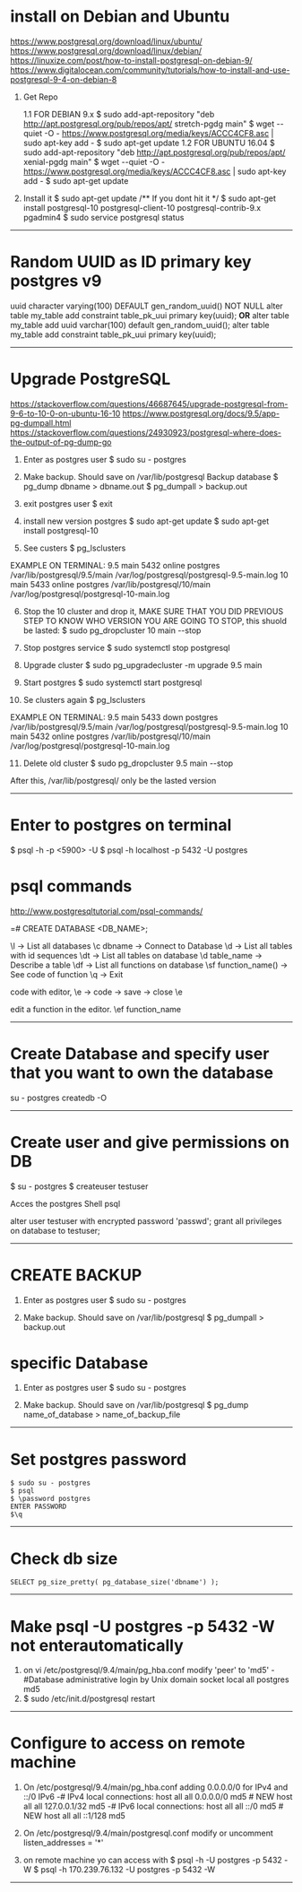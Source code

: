 # install on Debian and Ubuntu
https://www.postgresql.org/download/linux/ubuntu/
https://www.postgresql.org/download/linux/debian/
https://linuxize.com/post/how-to-install-postgresql-on-debian-9/
https://www.digitalocean.com/community/tutorials/how-to-install-and-use-postgresql-9-4-on-debian-8

1. Get Repo

	1.1 FOR DEBIAN 9.x
		$ sudo add-apt-repository "deb http://apt.postgresql.org/pub/repos/apt/ stretch-pgdg main"
		$ wget --quiet -O - https://www.postgresql.org/media/keys/ACCC4CF8.asc | sudo apt-key add -
		$ sudo apt-get update
	1.2 FOR UBUNTU 16.04
		$ sudo add-apt-repository "deb http://apt.postgresql.org/pub/repos/apt/ xenial-pgdg main"
		$ wget --quiet -O - https://www.postgresql.org/media/keys/ACCC4CF8.asc | sudo apt-key add -
		$ sudo apt-get update

2. Install it
$ sudo apt-get update /** If you dont hit it */
$ sudo apt-get install postgresql-10 postgresql-client-10 postgresql-contrib-9.x pgadmin4
$ sudo service postgresql status

-------------------------------------------------------------------------------------------------------------------------------

# Random UUID as ID primary key postgres v9
uuid character varying(100) DEFAULT gen_random_uuid() NOT NULL
alter table my_table add constraint table_pk_uui primary key(uuid);
**OR**
alter table my_table add uuid varchar(100) default gen_random_uuid();
alter table my_table add constraint table_pk_uui primary key(uuid);

-------------------------------------------------------------------------------------------------------------------------------

# Upgrade PostgreSQL
https://stackoverflow.com/questions/46687645/upgrade-postgresql-from-9-6-to-10-0-on-ubuntu-16-10
https://www.postgresql.org/docs/9.5/app-pg-dumpall.html
https://stackoverflow.com/questions/24930923/postgresql-where-does-the-output-of-pg-dump-go

1. Enter as postgres user
$ sudo su - postgres

2. Make backup. Should save on /var/lib/postgresql Backup database $ pg_dump dbname > dbname.out
$ pg_dumpall > backup.out

3. exit postgres user
$ exit

4. install new version postgres
$ sudo apt-get update
$ sudo apt-get install postgresql-10

5. See custers
$ pg_lsclusters

EXAMPLE ON TERMINAL:
9.5 main    5432 online postgres /var/lib/postgresql/9.5/main /var/log/postgresql/postgresql-9.5-main.log
10  main    5433 online postgres /var/lib/postgresql/10/main  /var/log/postgresql/postgresql-10-main.log

6. Stop the 10 cluster and drop it, MAKE SURE THAT YOU DID PREVIOUS STEP TO KNOW WHO VERSION YOU ARE GOING TO STOP, this shuold be lasted:
$ sudo pg_dropcluster 10 main --stop

7. Stop postgres service
$ sudo systemctl stop postgresql 

8. Upgrade cluster
$ sudo pg_upgradecluster -m upgrade 9.5 main

9. Start postgres
$ sudo systemctl start postgresql

10. Se clusters again
$ pg_lsclusters

EXAMPLE ON TERMINAL:
9.5 main    5433 down   postgres /var/lib/postgresql/9.5/main /var/log/postgresql/postgresql-9.5-main.log
10  main    5432 online postgres /var/lib/postgresql/10/main  /var/log/postgresql/postgresql-10-main.log

11. Delete old cluster
$ sudo pg_dropcluster 9.5 main --stop

After this, /var/lib/postgresql/ only be the lasted version

-------------------------------------------------------------------------------------------------------------------------------

# Enter to postgres on terminal

$ psql -h <host> -p <5900> -U <username>
$ psql -h localhost -p 5432 -U postgres

# psql commands
http://www.postgresqltutorial.com/psql-commands/

=# CREATE DATABASE <DB_NAME>;

\l -> List all databases
\c dbname -> Connect to Database
\d -> List all tables with id sequences
\dt -> List all tables on database
\d table_name -> Describe a table
\df -> List all functions on database
\sf function_name() -> See code of function
\q -> Exit

code with editor, \e -> code -> save -> close
\e

edit a function in the editor.
\ef function_name

-------------------------------------------------------------------------------------------------------------------------------

# Create Database and specify user that you want to own the database

su - postgres
createdb -O <user> <dbname>

-------------------------------------------------------------------------------------------------------------------------------

# Create user and give permissions on DB

$ su - postgres
$ createuser testuser

Acces the postgres Shell psql

alter user testuser with encrypted password 'passwd';
grant all privileges on database <database> to testuser;

-------------------------------------------------------------------------------------------------------------------------------

# CREATE BACKUP

1. Enter as postgres user
$ sudo su - postgres

2. Make backup. Should save on /var/lib/postgresql
$ pg_dumpall > backup.out

# specific Database

1. Enter as postgres user
$ sudo su - postgres

2. Make backup. Should save on /var/lib/postgresql
$ pg_dump name_of_database > name_of_backup_file

-------------------------------------------------------------------------------------------------------------------------------

# Set postgres password
```
$ sudo su - postgres
$ psql
$ \password postgres
ENTER PASSWORD
$\q
```

-------------------------------------------------------------------------------------------------------------------------------

# Check db size
```
SELECT pg_size_pretty( pg_database_size('dbname') );
```

-------------------------------------------------------------------------------------------------------------------------------

# Make psql -U postgres -p 5432 -W not enterautomatically
1. on vi /etc/postgresql/9.4/main/pg_hba.conf modify 'peer' to 'md5'
-#Database administrative login by Unix domain socket 
local   all             postgres 	md5
3. $ sudo /etc/init.d/postgresql restart

-------------------------------------------------------------------------------------------------------------------------------

# Configure to access on remote machine
1. On /etc/postgresql/9.4/main/pg_hba.conf adding 0.0.0.0/0 for IPv4 and ::/0 IPv6
-# IPv4 local connections:
host    all             all             0.0.0.0/0               md5 # NEW
host    all             all             127.0.0.1/32            md5
-# IPv6 local connections:
host    all             all             ::/0                    md5 # NEW
host    all             all             ::1/128                 md5

2. On /etc/postgresql/9.4/main/postgresql.conf modify or uncomment
listen_addresses = '*'

3. on remote machine yo can access with
$ psql -h <IP> -U postgres -p 5432 -W
$ psql -h 170.239.76.132 -U postgres -p 5432 -W

-------------------------------------------------------------------------------------------------------------------------------
